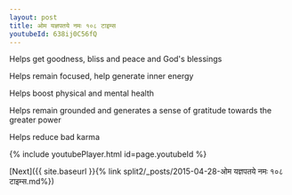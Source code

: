 ```yaml
---
layout: post
title: ओम यज्ञपतये नमः १०८ टाइम्स
youtubeId: 638ij0C56fQ
---
```

 
 
Helps get goodness, bliss and peace and God's blessings
 
Helps remain focused, help generate inner energy 
 
Helps boost physical and mental health 
 
Helps remain grounded and generates a sense of gratitude towards the greater power 
 
Helps reduce bad karma
 
 
 
 


{% include youtubePlayer.html id=page.youtubeId %}
 
[Next]({{ site.baseurl }}{% link  split2/_posts/2015-04-28-ओम यज्ञपतये नमः १०८ टाइम्स.md%})
 

